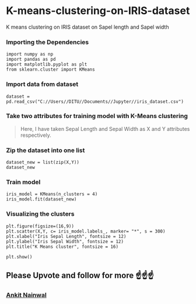 # K-means-clustering-on-IRIS-dataset
K means clustering on IRIS dataset on Sapel length and Sapel width


### Importing the Dependencies 

```
import numpy as np
import pandas as pd
import matplotlib.pyplot as plt
from sklearn.cluster import KMeans
```

### Import data from dataset

```
dataset = pd.read_csv("C://Users//DITU//Documents//Jupyter//iris_dataset.csv")
```

### Take two attributes for training model with K-Means clustering

> Here, I have taken Sepal Length and Sepal Width as X and Y attributes respectively.


### Zip the dataset into one list 

```
dataset_new = list(zip(X,Y))
dataset_new

```

### Train model 
```
iris_model = KMeans(n_clusters = 4)
iris_model.fit(dataset_new)
```


### Visualizing the clusters

```
plt.figure(figsize=(16,9))
plt.scatter(X,Y, c= iris_model.labels_, marker= "*", s = 300)
plt.xlabel("Iris Sepal Length", fontsize = 12)
plt.ylabel("Iris Sepal Width", fontsize = 12)
plt.title("K Means cluster", fontsize = 16)

plt.show()
```

## Please Upvote and follow for more ☝️☝️☝️

### [Ankit Nainwal](https://github.com/nano-bot01)



